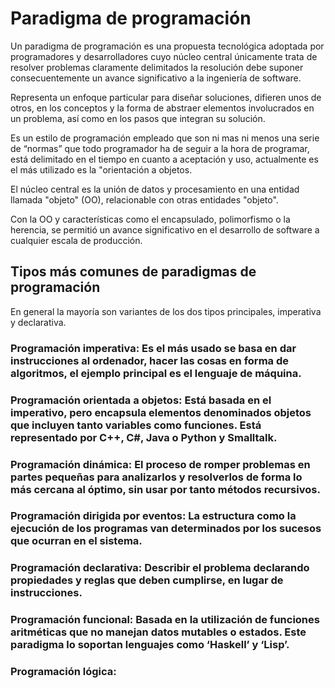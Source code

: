 # Paradigma de programación
Un paradigma de programación es una propuesta tecnológica adoptada por programadores y desarrolladores cuyo núcleo central únicamente trata de resolver problemas claramente delimitados la resolución debe suponer consecuentemente un avance significativo a la ingeniería de software.

Representa un enfoque particular para diseñar soluciones, difieren unos de otros, en los conceptos y la forma de abstraer elementos involucrados en un problema, así como en los pasos que integran su solución.

Es un estilo de programación empleado que son ni mas ni menos una serie de “normas” que todo programador ha de seguir a la hora de programar, está delimitado en el tiempo en cuanto a aceptación y uso, actualmente es el más utilizado es la "orientación a objetos.

El núcleo central es la unión de datos y procesamiento en una entidad llamada "objeto" (OO), relacionable con otras entidades "objeto".

Con la OO y características como el encapsulado, polimorfismo o la herencia, se permitió un avance significativo en el desarrollo de software a cualquier escala de producción.

## Tipos más comunes de paradigmas de programación

En general la mayoría son variantes de los dos tipos principales, imperativa y declarativa.

### Programación imperativa: Es el más usado se basa en dar instrucciones al ordenador, hacer las cosas en forma de algoritmos, el ejemplo principal es el lenguaje de máquina.

### Programación orientada a objetos: Está basada en el imperativo, pero encapsula elementos denominados objetos que incluyen tanto variables como funciones. Está representado por C++, C#, Java o Python y Smalltalk.

### Programación dinámica: El proceso de romper problemas en partes pequeñas para analizarlos y resolverlos de forma lo más cercana al óptimo, sin usar por tanto métodos recursivos.

### Programación dirigida por eventos: La estructura como la ejecución de los programas van determinados por los sucesos que ocurran en el sistema.

### Programación declarativa: Describir el problema declarando propiedades y reglas que deben cumplirse, en lugar de instrucciones.

### Programación funcional: Basada en la utilización de funciones aritméticas que no manejan datos mutables o estados. Este paradigma lo soportan lenguajes como ‘Haskell’ y ‘Lisp’.

### Programación lógica: 